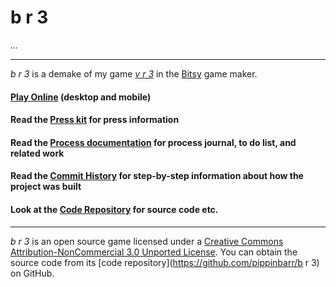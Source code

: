 # b r 3


_..._

---

_b r 3_ is a demake of my game [_v r 3_](https://www.pippinbarr.com/2017/03/29/v-r-3/) in the [Bitsy](http://ledoux.io/bitsy/editor.html) game maker.

#### [Play Online](https://pippinbarr.github.io/b-r-3/) (desktop and mobile)

#### Read the [Press kit](https://pippinbarr.github.io/b-r-3/press) for press information
#### Read the [Process documentation](https://github.com/pippinbarr/b-r-3/blob/master/process/README.md) for process journal, to do list, and related work
#### Read the [Commit History](https://github.com/pippinbarr/b-r-3/commits/master) for step-by-step information about how the project was built
#### Look at the [Code Repository](https://github.com/b-r-3/chesses2) for source code etc.

---

_b r 3_ is an open source game licensed under a [Creative Commons Attribution-NonCommercial 3.0 Unported License](http://creativecommons.org/licenses/by-nc/3.0/). You can obtain the source code from its [code repository](https://github.com/pippinbarr/b r 3) on GitHub.
